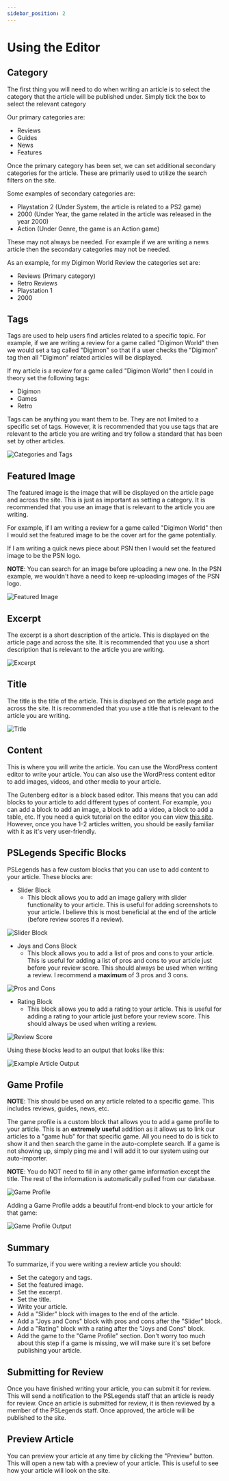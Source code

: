 ```yaml
---
sidebar_position: 2
---
```


# Using the Editor

## Category

The first thing you will need to do when writing an article is to select the category that the article will be published under. Simply tick the box to select the relevant category

Our primary categories are:
- Reviews
- Guides
- News
- Features

Once the primary category has been set, we can set additional secondary categories for the article. These are primarily used to utilize the search filters on the site.

Some examples of secondary categories are:
- Playstation 2 (Under System, the article is related to a PS2 game)
- 2000 (Under Year, the game related in the article was released in the year 2000)
- Action (Under Genre, the game is an Action game)

These may not always be needed. For example if we are writing a news article then the secondary categories may not be needed.

As an example, for my Digimon World Review the categories set are:
- Reviews (Primary category)
- Retro Reviews
- Playstation 1
- 2000


## Tags

Tags are used to help users find articles related to a specific topic. For example, if we are writing a review for a game called "Digimon World" then we would set a tag called "Digimon" so that if a user checks the "Digimon" tag then all "Digimon" related articles will be displayed.

If my article is a review for a game called "Digimon World" then I could in theory set the following tags:
- Digimon
- Games
- Retro

Tags can be anything you want them to be. They are not limited to a specific set of tags. However, it is recommended that you use tags that are relevant to the article you are writing and try follow a standard that has been set by other articles.

![Categories and Tags](/img/categories_tags.png)

## Featured Image

The featured image is the image that will be displayed on the article page and across the site. This is just as important as setting a category. It is recommended that you use an image that is relevant to the article you are writing.

For example, if I am writing a review for a game called "Digimon World" then I would set the featured image to be the cover art for the game potentially.

If I am writing a quick news piece about PSN then I would set the featured image to be the PSN logo.

**NOTE**: You can search for an image before uploading a new one. In the PSN example, we wouldn't have a need to keep re-uploading images of the PSN logo.

![Featured Image](/img/featured.png)

## Excerpt

The excerpt is a short description of the article. This is displayed on the article page and across the site. It is recommended that you use a short description that is relevant to the article you are writing.

![Excerpt](/img/excerpt.png)

## Title

The title is the title of the article. This is displayed on the article page and across the site. It is recommended that you use a title that is relevant to the article you are writing.

![Title](/img/title.png)

## Content

This is where you will write the article. You can use the WordPress content editor to write your article. You can also use the WordPress content editor to add images, videos, and other media to your article.

The Gutenberg editor is a block based editor. This means that you can add blocks to your article to add different types of content. For example, you can add a block to add an image, a block to add a video, a block to add a table, etc. If you need a quick tutorial on the editor you can view [this site](https://www.wpbeginner.com/beginners-guide/how-to-use-the-new-wordpress-block-editor/). However, once you have 1-2 articles written, you should be easily familiar with it as it's very user-friendly.

## PSLegends Specific Blocks

PSLegends has a few custom blocks that you can use to add content to your article. These blocks are:

- Slider Block
  - This block allows you to add an image gallery with slider functionality to your article. This is useful for adding screenshots to your article. I believe this is most beneficial at the end of the article (before review scores if a review).

![Slider Block](/img/slider.png)

- Joys and Cons Block
    - This block allows you to add a list of pros and cons to your article. This is useful for adding a list of pros and cons to your article just before your review score. This should always be used when writing a review. I recommend a **maximum** of 3 pros and 3 cons.

![Pros and Cons](/img/joyscons.png)

- Rating Block
  - This block allows you to add a rating to your article. This is useful for adding a rating to your article just before your review score. This should always be used when writing a review.

![Review Score](/img/reviewscore.png)

Using these blocks lead to an output that looks like this:

![Example Article Output](/img/articleoutput.png)

## Game Profile

**NOTE**: This should be used on any article related to a specific game. This includes reviews, guides, news, etc.

The game profile is a custom block that allows you to add a game profile to your article. This is an **extremely useful** addition as it allows us to link our articles to a "game hub" for that specific game. All you need to do is tick to show it and then search the game in the auto-complete search. If a game is not showing up, simply ping me and I will add it to our system using our auto-importer. 

**NOTE**: You do NOT need to fill in any other game information except the title. The rest of the information is automatically pulled from our database.

![Game Profile](/img/gametitle.png)

Adding a Game Profile adds a beautiful front-end block to your article for that game:

![Game Profile Output](/img/gameprofile_output.png)

## Summary

To summarize, if you were writing a review article you should:
- Set the category and tags.
- Set the featured image.
- Set the excerpt.
- Set the title.
- Write your article.
- Add a "Slider" block with images to the end of the article.
- Add a "Joys and Cons" block with pros and cons after the "Slider" block.
- Add a "Rating" block with a rating after the "Joys and Cons" block.
- Add the game to the "Game Profile" section. Don't worry too much about this step if a game is missing, we will make sure it's set before publishing your article.

## Submitting for Review

Once you have finished writing your article, you can submit it for review. This will send a notification to the PSLegends staff that an article is ready for review. Once an article is submitted for review, it is then reviewed by a member of the PSLegends staff. Once approved, the article will be published to the site.

## Preview Article

You can preview your article at any time by clicking the "Preview" button. This will open a new tab with a preview of your article. This is useful to see how your article will look on the site.

